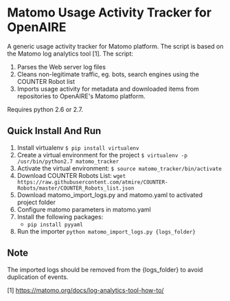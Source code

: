 # Matomo Usage Activity Tracker for OpenAIRE #

A generic usage activity tracker for Matomo platform. The script is based on the Matomo log analytics tool [1]. The script:

1. Parses the Web server log files 
2. Cleans non-legitimate traffic, eg. bots, search engines using the COUNTER Robot list  
3. Imports usage activity for metadata and downloaded items from repositories to OpenAIRE's Matomo platform.

Requires python 2.6 or 2.7.

## Quick Install And Run ##

1. Install virtualenv
    `$ pip install virtualenv`
2. Create a virtual environment for the project
    `$ virtualenv -p /usr/bin/python2.7 matomo_tracker`
3. Activate the virtual environment:
    `$ source matomo_tracker/bin/activate`
3. Download COUNTER Robots List: 
 `wget https://raw.githubusercontent.com/atmire/COUNTER-Robots/master/COUNTER_Robots_list.json`
4. Download matomo_import_logs.py and matomo.yaml to activated project folder
6. Configure matomo parameters in matomo.yaml
7. Install the following packages:
    - `pip install pyyaml`
8. Run the importer `python matomo_import_logs.py {logs_folder}`

## Note ##
The imported logs should be removed from the {logs_folder} to avoid duplication of events.

[1] https://matomo.org/docs/log-analytics-tool-how-to/


